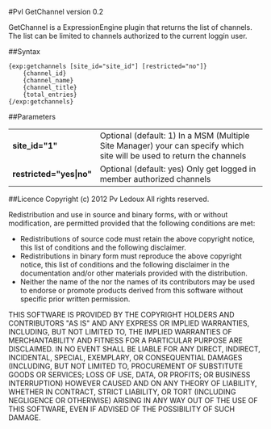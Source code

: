 #Pvl GetChannel version 0.2

GetChannel is a ExpressionEngine plugin that returns the list of channels.
The list can be limited to channels authorized to the current loggin user.

##Syntax

	{exp:getchannels [site_id="site_id"] [restricted="no"]}
		{channel_id}
		{channel_name}
		{channel_title}
		{total_entries}
	{/exp:getchannels}
	

##Parameters

<table>
<tr>
	<td><b>site_id="1"</b></td>
	<td>Optional (default: 1) In a MSM (Multiple Site Manager) your can specify which site will be used to return the channels</td>
</tr>
<tr>
	<td><b>restricted="yes|no"</b></td>
	<td>Optional (default: yes) Only get logged in member authorized channels</td>
</tr>
</table>


##Licence
Copyright (c) 2012 Pv Ledoux All rights reserved.

Redistribution and use in source and binary forms, with or without modification, are permitted provided that the following conditions are met:

* Redistributions of source code must retain the above copyright notice, this list of conditions and the following disclaimer.
* Redistributions in binary form must reproduce the above copyright notice, this list of conditions and the following disclaimer in the documentation and/or other materials provided with the distribution.
* Neither the name of the <organization> nor the names of its contributors may be used to endorse or promote products derived from this software without specific prior written permission.

THIS SOFTWARE IS PROVIDED BY THE COPYRIGHT HOLDERS AND CONTRIBUTORS "AS IS" AND ANY EXPRESS OR IMPLIED WARRANTIES, INCLUDING, BUT NOT LIMITED TO, THE IMPLIED WARRANTIES OF MERCHANTABILITY AND FITNESS FOR A PARTICULAR PURPOSE ARE DISCLAIMED. IN NO EVENT SHALL <COPYRIGHT HOLDER> BE LIABLE FOR ANY DIRECT, INDIRECT, INCIDENTAL, SPECIAL, EXEMPLARY, OR CONSEQUENTIAL DAMAGES (INCLUDING, BUT NOT LIMITED TO, PROCUREMENT OF SUBSTITUTE GOODS OR SERVICES; LOSS OF USE, DATA, OR PROFITS; OR BUSINESS INTERRUPTION) HOWEVER CAUSED AND ON ANY THEORY OF LIABILITY, WHETHER IN CONTRACT, STRICT LIABILITY, OR TORT (INCLUDING NEGLIGENCE OR OTHERWISE) ARISING IN ANY WAY OUT OF THE USE OF THIS SOFTWARE, EVEN IF ADVISED OF THE POSSIBILITY OF SUCH DAMAGE.